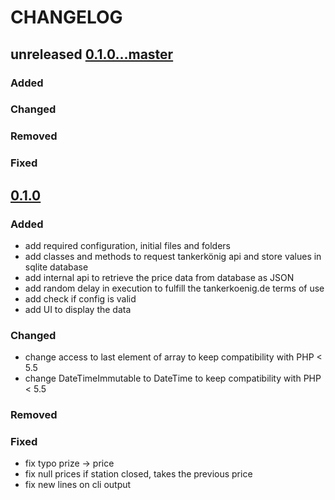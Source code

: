# CHANGELOG

## unreleased [0.1.0...master](https://github.com/bohrsty/fuelPriceStats/compare/0.1.0...master)

### Added

### Changed

### Removed

### Fixed


## [0.1.0](https://github.com/bohrsty/fuelPriceStats/tree/0.1.0)

### Added
- add required configuration, initial files and folders
- add classes and methods to request tankerkönig api and store values in sqlite database
- add internal api to retrieve the price data from database as JSON
- add random delay in execution to fulfill the tankerkoenig.de terms of use
- add check if config is valid
- add UI to display the data

### Changed
 - change access to last element of array to keep compatibility with PHP < 5.5
 - change DateTimeImmutable to DateTime to keep compatibility with PHP < 5.5


### Removed


### Fixed
- fix typo prize -> price
- fix null prices if station closed, takes the previous price
- fix new lines on cli output
